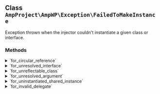 ## Class `AmpProject\AmpWP\Exception\FailedToMakeInstance`

Exception thrown when the injector couldn&#039;t instantiate a given class or interface.

### Methods
<details>
<summary>`for_circular_reference`</summary>

```php
static public for_circular_reference( $interface_or_class )
```

Create a new instance of the exception for an interface or class that created a circular reference.


</details>
<details>
<summary>`for_unresolved_interface`</summary>

```php
static public for_unresolved_interface( $interface )
```

Create a new instance of the exception for an interface that could not be resolved to an instantiable class.


</details>
<details>
<summary>`for_unreflectable_class`</summary>

```php
static public for_unreflectable_class( $interface_or_class )
```

Create a new instance of the exception for an interface or class that could not be reflected upon.


</details>
<details>
<summary>`for_unresolved_argument`</summary>

```php
static public for_unresolved_argument( $argument_name, $class )
```

Create a new instance of the exception for an argument that could not be resolved.


</details>
<details>
<summary>`for_uninstantiated_shared_instance`</summary>

```php
static public for_uninstantiated_shared_instance( $class )
```

Create a new instance of the exception for a class that was meant to be reused but was not yet instantiated.


</details>
<details>
<summary>`for_invalid_delegate`</summary>

```php
static public for_invalid_delegate( $class )
```

Create a new instance of the exception for a delegate that was requested for a class that doesn&#039;t have one.


</details>
